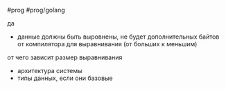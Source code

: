 #prog #prog/golang  

да

- данные должны быть выровнены, не будет дополнительных байтов от компилятора для выравнивания (от больших к меньшим)

от чего зависит размер выравнивания
- архитектура системы
- типы данных, если они базовые
